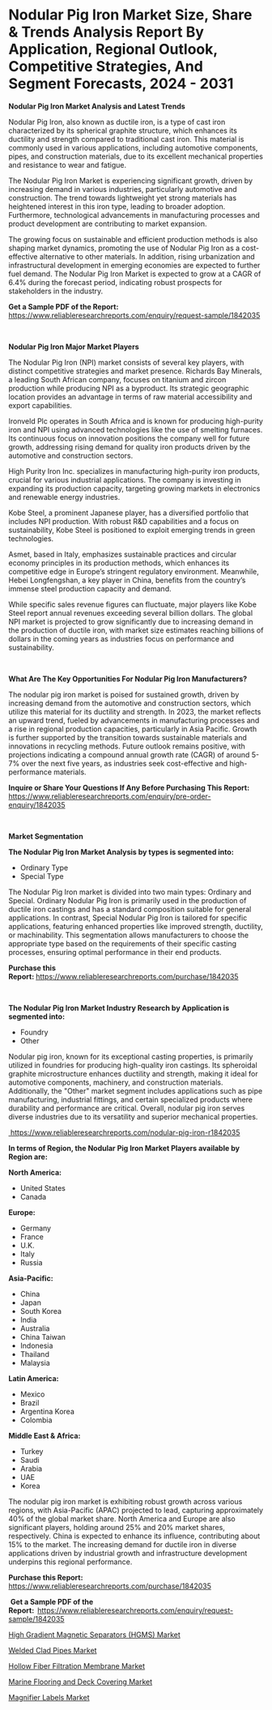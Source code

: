 <p><h1>Nodular Pig Iron Market Size, Share & Trends Analysis Report By Application, Regional Outlook, Competitive Strategies, And Segment Forecasts, 2024 - 2031</h1></p><p><strong>Nodular Pig Iron Market Analysis and Latest Trends</strong></p>
<p><p>Nodular Pig Iron, also known as ductile iron, is a type of cast iron characterized by its spherical graphite structure, which enhances its ductility and strength compared to traditional cast iron. This material is commonly used in various applications, including automotive components, pipes, and construction materials, due to its excellent mechanical properties and resistance to wear and fatigue.</p><p>The Nodular Pig Iron Market is experiencing significant growth, driven by increasing demand in various industries, particularly automotive and construction. The trend towards lightweight yet strong materials has heightened interest in this iron type, leading to broader adoption. Furthermore, technological advancements in manufacturing processes and product development are contributing to market expansion.</p><p>The growing focus on sustainable and efficient production methods is also shaping market dynamics, promoting the use of Nodular Pig Iron as a cost-effective alternative to other materials. In addition, rising urbanization and infrastructural development in emerging economies are expected to further fuel demand. The Nodular Pig Iron Market is expected to grow at a CAGR of 6.4% during the forecast period, indicating robust prospects for stakeholders in the industry.</p></p>
<p><strong>Get a Sample PDF of the Report:&nbsp;</strong> <a href="https://www.reliableresearchreports.com/enquiry/request-sample/1842035?utm_campaign=1595&utm_medium=2&utm_source=Github&utm_content=ia&utm_term=19102024&utm_id=nodular-pig-iron">https://www.reliableresearchreports.com/enquiry/request-sample/1842035</a></p>
<p>&nbsp;</p>
<p><strong>Nodular Pig Iron Major Market Players</strong></p>
<p><p>The Nodular Pig Iron (NPI) market consists of several key players, with distinct competitive strategies and market presence. Richards Bay Minerals, a leading South African company, focuses on titanium and zircon production while producing NPI as a byproduct. Its strategic geographic location provides an advantage in terms of raw material accessibility and export capabilities.</p><p>Ironveld Plc operates in South Africa and is known for producing high-purity iron and NPI using advanced technologies like the use of smelting furnaces. Its continuous focus on innovation positions the company well for future growth, addressing rising demand for quality iron products driven by the automotive and construction sectors.</p><p>High Purity Iron Inc. specializes in manufacturing high-purity iron products, crucial for various industrial applications. The company is investing in expanding its production capacity, targeting growing markets in electronics and renewable energy industries.</p><p>Kobe Steel, a prominent Japanese player, has a diversified portfolio that includes NPI production. With robust R&D capabilities and a focus on sustainability, Kobe Steel is positioned to exploit emerging trends in green technologies.</p><p>Asmet, based in Italy, emphasizes sustainable practices and circular economy principles in its production methods, which enhances its competitive edge in Europe’s stringent regulatory environment. Meanwhile, Hebei Longfengshan, a key player in China, benefits from the country’s immense steel production capacity and demand.</p><p>While specific sales revenue figures can fluctuate, major players like Kobe Steel report annual revenues exceeding several billion dollars. The global NPI market is projected to grow significantly due to increasing demand in the production of ductile iron, with market size estimates reaching billions of dollars in the coming years as industries focus on performance and sustainability.</p></p>
<p>&nbsp;</p>
<p><strong>What Are The Key Opportunities For Nodular Pig Iron Manufacturers?</strong></p>
<p><p>The nodular pig iron market is poised for sustained growth, driven by increasing demand from the automotive and construction sectors, which utilize this material for its ductility and strength. In 2023, the market reflects an upward trend, fueled by advancements in manufacturing processes and a rise in regional production capacities, particularly in Asia Pacific. Growth is further supported by the transition towards sustainable materials and innovations in recycling methods. Future outlook remains positive, with projections indicating a compound annual growth rate (CAGR) of around 5-7% over the next five years, as industries seek cost-effective and high-performance materials.</p></p>
<p><strong>Inquire or Share Your Questions If Any Before Purchasing This Report:</strong> <a href="https://www.reliableresearchreports.com/enquiry/pre-order-enquiry/1842035?utm_campaign=1595&utm_medium=2&utm_source=Github&utm_content=ia&utm_term=19102024&utm_id=nodular-pig-iron">https://www.reliableresearchreports.com/enquiry/pre-order-enquiry/1842035</a></p>
<p>&nbsp;</p>
<p><strong>Market Segmentation</strong></p>
<p><strong>The Nodular Pig Iron Market Analysis by types is segmented into:</strong></p>
<p><ul><li>Ordinary Type</li><li>Special Type</li></ul></p>
<p><p>The Nodular Pig Iron market is divided into two main types: Ordinary and Special. Ordinary Nodular Pig Iron is primarily used in the production of ductile iron castings and has a standard composition suitable for general applications. In contrast, Special Nodular Pig Iron is tailored for specific applications, featuring enhanced properties like improved strength, ductility, or machinability. This segmentation allows manufacturers to choose the appropriate type based on the requirements of their specific casting processes, ensuring optimal performance in their end products.</p></p>
<p><strong>Purchase this Report:&nbsp;</strong><a href="https://www.reliableresearchreports.com/purchase/1842035?utm_campaign=1595&utm_medium=2&utm_source=Github&utm_content=ia&utm_term=19102024&utm_id=nodular-pig-iron">https://www.reliableresearchreports.com/purchase/1842035</a></p>
<p>&nbsp;</p>
<p><strong>The Nodular Pig Iron Market Industry Research by Application is segmented into:</strong></p>
<p><ul><li>Foundry</li><li>Other</li></ul></p>
<p><p>Nodular pig iron, known for its exceptional casting properties, is primarily utilized in foundries for producing high-quality iron castings. Its spheroidal graphite microstructure enhances ductility and strength, making it ideal for automotive components, machinery, and construction materials. Additionally, the "Other" market segment includes applications such as pipe manufacturing, industrial fittings, and certain specialized products where durability and performance are critical. Overall, nodular pig iron serves diverse industries due to its versatility and superior mechanical properties.</p></p>
<p><a href="https://www.reliableresearchreports.com/nodular-pig-iron-r1842035?utm_campaign=1595&utm_medium=2&utm_source=Github&utm_content=ia&utm_term=19102024&utm_id=nodular-pig-iron">&nbsp;https://www.reliableresearchreports.com/nodular-pig-iron-r1842035</a></p>
<p><strong>In terms of Region, the Nodular Pig Iron Market Players available by Region are:</strong></p>
<p>
    <p> <strong> North America: </strong>
        <ul>
            <li>United States</li>
            <li>Canada</li>
        </ul>
        </p> 
    <p> <strong> Europe: </strong>
        <ul>
            <li>Germany</li>
            <li>France</li>
            <li>U.K.</li>
            <li>Italy</li>
            <li>Russia</li>
        </ul>
        </p> 
    <p> <strong> Asia-Pacific: </strong>
        <ul>
            <li>China</li>
            <li>Japan</li>
            <li>South Korea</li>
            <li>India</li>
            <li>Australia</li>
            <li>China Taiwan</li>
            <li>Indonesia</li>
            <li>Thailand</li>
            <li>Malaysia</li>
        </ul>
        </p> 
    <p> <strong> Latin America: </strong>
        <ul>
            <li>Mexico</li>
            <li>Brazil</li>
            <li>Argentina Korea</li>
            <li>Colombia</li>
        </ul>
        </p> 
    <p> <strong> Middle East & Africa: </strong>
        <ul>
            <li>Turkey</li>
            <li>Saudi</li>
            <li>Arabia</li>
            <li>UAE</li>
            <li>Korea</li>
        </ul>
    </p>
    </p>
<p><p>The nodular pig iron market is exhibiting robust growth across various regions, with Asia-Pacific (APAC) projected to lead, capturing approximately 40% of the global market share. North America and Europe are also significant players, holding around 25% and 20% market shares, respectively. China is expected to enhance its influence, contributing about 15% to the market. The increasing demand for ductile iron in diverse applications driven by industrial growth and infrastructure development underpins this regional performance.</p></p>
<p><strong>Purchase this Report: </strong><a href="https://www.reliableresearchreports.com/purchase/1842035?utm_campaign=1595&utm_medium=2&utm_source=Github&utm_content=ia&utm_term=19102024&utm_id=nodular-pig-iron">https://www.reliableresearchreports.com/purchase/1842035</a></p>
<p>&nbsp;<strong>Get a Sample PDF of the Report:&nbsp;&nbsp;</strong><a href="https://www.reliableresearchreports.com/enquiry/request-sample/1842035?utm_campaign=1595&utm_medium=2&utm_source=Github&utm_content=ia&utm_term=19102024&utm_id=nodular-pig-iron">https://www.reliableresearchreports.com/enquiry/request-sample/1842035</a></p>
<p><strong></strong></p>
<p><p><a href="https://github.com/ygfu6u/Market-Research-Report-List-1/blob/main/high-gradient-magnetic-separators-hgms-market.md?utm_campaign=1595&utm_medium=2&utm_source=Github&utm_content=ia&utm_term=19102024&utm_id=nodular-pig-iron">High Gradient Magnetic Separators (HGMS) Market</a></p><p><a href="https://www.linkedin.com/pulse/strategic-forecast-welded-clad-pipes-market-growth-trends-lboff?utm_campaign=1595&utm_medium=2&utm_source=Github&utm_content=ia&utm_term=19102024&utm_id=nodular-pig-iron">Welded Clad Pipes Market</a></p><p><a href="https://www.linkedin.com/pulse/competitive-intelligence-hollow-fiber-filtration-membrane-ndqaf?utm_campaign=1595&utm_medium=2&utm_source=Github&utm_content=ia&utm_term=19102024&utm_id=nodular-pig-iron">Hollow Fiber Filtration Membrane Market</a></p><p><a href="https://www.linkedin.com/pulse/global-marine-flooring-deck-covering-industry-analysis-share-iviqf?utm_campaign=1595&utm_medium=2&utm_source=Github&utm_content=ia&utm_term=19102024&utm_id=nodular-pig-iron">Marine Flooring and Deck Covering Market</a></p><p><a href="https://www.linkedin.com/pulse/strategic-market-insights-global-magnifier-labels-2024--h5vzf?utm_campaign=1595&utm_medium=2&utm_source=Github&utm_content=ia&utm_term=19102024&utm_id=nodular-pig-iron">Magnifier Labels Market</a></p></p>